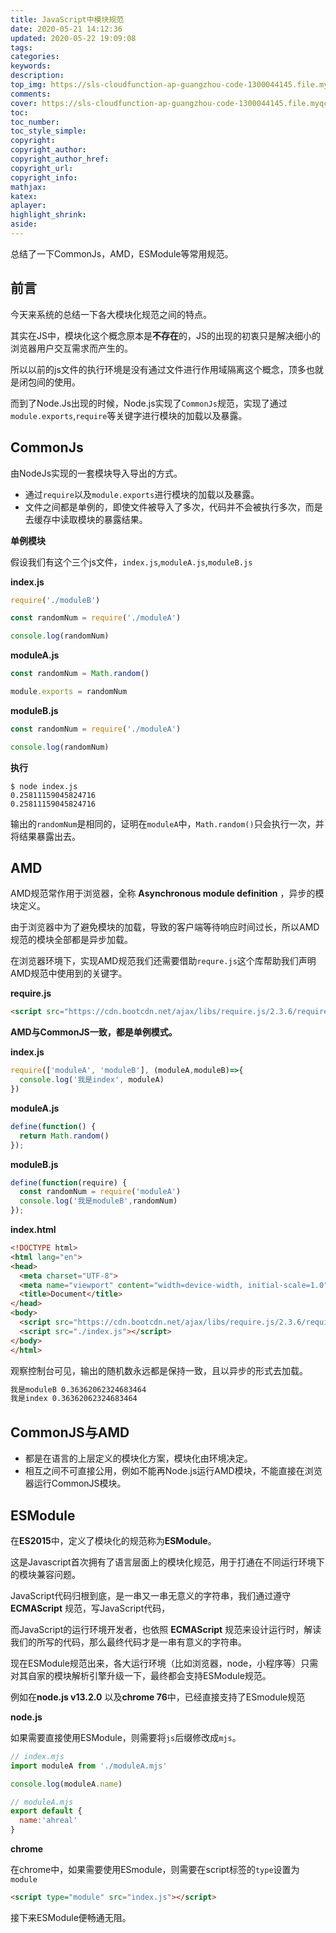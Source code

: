 ```yaml
---
title: JavaScript中模块规范
date: 2020-05-21 14:12:36
updated: 2020-05-22 19:09:08
tags:
categories:
keywords:
description:
top_img: https://sls-cloudfunction-ap-guangzhou-code-1300044145.file.myqcloud.com/upload/jsmodule.jpeg
comments:
cover: https://sls-cloudfunction-ap-guangzhou-code-1300044145.file.myqcloud.com/upload/jsmodule.jpeg
toc:
toc_number:
toc_style_simple:
copyright:
copyright_author:
copyright_author_href:
copyright_url:
copyright_info:
mathjax:
katex:
aplayer:
highlight_shrink:
aside:
---
```


总结了一下CommonJs，AMD，ESModule等常用规范。

## 前言

今天来系统的总结一下各大模块化规范之间的特点。

其实在JS中，模块化这个概念原本是**不存在**的，JS的出现的初衷只是解决细小的浏览器用户交互需求而产生的。

所以以前的js文件的执行环境是没有通过文件进行作用域隔离这个概念，顶多也就是闭包间的使用。

而到了Node.Js出现的时候，Node.js实现了`CommonJs`规范，实现了通过`module.exports`,`require`等关键字进行模块的加载以及暴露。

## CommonJs

由NodeJs实现的一套模块导入导出的方式。

- 通过`require`以及`module.exports`进行模块的加载以及暴露。
- 文件之间都是单例的，即使文件被导入了多次，代码并不会被执行多次，而是去缓存中读取模块的暴露结果。

**单例模块**

假设我们有这个三个js文件，`index.js`,`moduleA.js`,`moduleB.js`

**index.js**

```javascript
require('./moduleB')

const randomNum = require('./moduleA')

console.log(randomNum)
```

**moduleA.js**

```javascript
const randomNum = Math.random()

module.exports = randomNum
```

**moduleB.js**

```javascript
const randomNum = require('./moduleA')

console.log(randomNum)
```

**执行**

```shell
$ node index.js
0.25811159045824716
0.25811159045824716
```

输出的`randomNum`是相同的，证明在`moduleA`中，`Math.random()`只会执行一次，并将结果暴露出去。

## AMD

AMD规范常作用于浏览器，全称 **Asynchronous module definition** ，异步的模块定义。

由于浏览器中为了避免模块的加载，导致的客户端等待响应时间过长，所以AMD规范的模块全部都是异步加载。

在浏览器环境下，实现AMD规范我们还需要借助`requre.js`这个库帮助我们声明AMD规范中使用到的关键字。

**require.js**

```html
<script src="https://cdn.bootcdn.net/ajax/libs/require.js/2.3.6/require.min.js"></script>
```

**AMD与CommonJS一致，都是单例模式。**

**index.js**

```javascript
require(['moduleA', 'moduleB'], (moduleA,moduleB)=>{
  console.log('我是index', moduleA)
})
```

**moduleA.js**

```javascript
define(function() {
  return Math.random()
});
```

**moduleB.js**

```javascript
define(function(require) {
  const randomNum = require('moduleA')
  console.log('我是moduleB',randomNum)
});
```

**index.html**

```html
<!DOCTYPE html>
<html lang="en">
<head>
  <meta charset="UTF-8">
  <meta name="viewport" content="width=device-width, initial-scale=1.0">
  <title>Document</title>
</head>
<body>
  <script src="https://cdn.bootcdn.net/ajax/libs/require.js/2.3.6/require.min.js"></script>
  <script src="./index.js"></script>
</body>
</html>
```

观察控制台可见，输出的随机数永远都是保持一致，且以异步的形式去加载。

```diff
我是moduleB 0.36362062324683464
我是index 0.36362062324683464
```



## CommonJS与AMD

- 都是在语言的上层定义的模块化方案，模块化由环境决定。
- 相互之间不可直接公用，例如不能再Node.js运行AMD模块，不能直接在浏览器运行CommonJS模块。



## ESModule

在**ES2015**中，定义了模块化的规范称为**ESModule**。

这是Javascript首次拥有了语言层面上的模块化规范，用于打通在不同运行环境下的模块兼容问题。

JavaScript代码归根到底，是一串又一串无意义的字符串，我们通过遵守 **ECMAScript** 规范，写JavaScript代码， 

而JavaScript的运行环境开发者，也依照 **ECMAScript** 规范来设计运行时，解读我们的所写的代码，那么最终代码才是一串有意义的字符串。 

现在ESModule规范出来，各大运行环境（比如浏览器，node，小程序等）只需对其自家的模块解析引擎升级一下，最终都会支持ESModule规范。

例如在**node.js v13.2.0** 以及**chrome 76**中，已经直接支持了ESmodule规范

**node.js**

如果需要直接使用ESModule，则需要将`js`后缀修改成`mjs`。

```javascript
// index.mjs
import moduleA from './moduleA.mjs'

console.log(moduleA.name)

// moduleA.mjs
export default {
  name:'ahreal'
}
```

**chrome**

在chrome中，如果需要使用ESmodule，则需要在script标签的`type`设置为`module`

```html
<script type="module" src="index.js"></script>
```

接下来ESModule便畅通无阻。